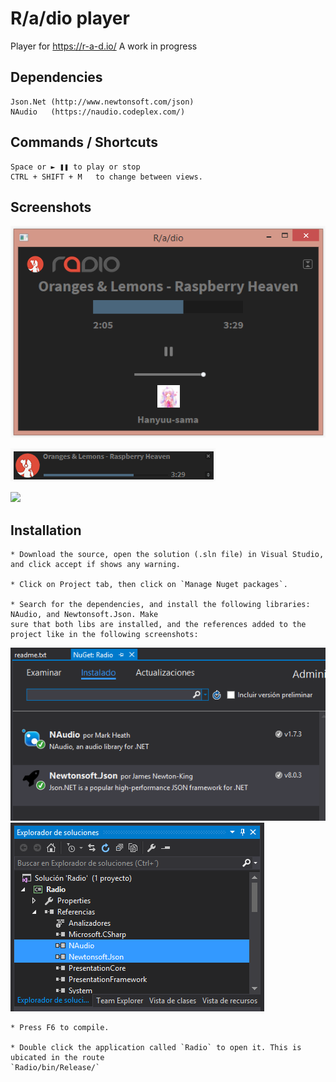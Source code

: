 # R/a/dio player
Player for https://r-a-d.io/
A work in progress

## Dependencies
    Json.Net (http://www.newtonsoft.com/json)
	NAudio   (https://naudio.codeplex.com/)
	
## Commands / Shortcuts
    Space or ► ❚❚ to play or stop
	CTRL + SHIFT + M   to change between views.

## Screenshots
![](images/versions/scr6.png)

![](images/versions/miniPlayer.png)

![](images/versions/miniPlayerControls.png)

## Installation
    * Download the source, open the solution (.sln file) in Visual Studio, and click accept if shows any warning.
	
	* Click on Project tab, then click on `Manage Nuget packages`.
	
	* Search for the dependencies, and install the following libraries: NAudio, and Newtonsoft.Json. Make
	sure that both libs are installed, and the references added to the project like in the following screenshots:
	
![](images/installation/LibrariesInstalled.png)
![](images/installation/ReferencesAdded.png)

	* Press F6 to compile.
	
	* Double click the application called `Radio` to open it. This is ubicated in the route 
	`Radio/bin/Release/`
